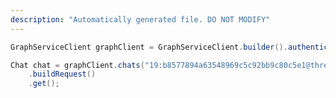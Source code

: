 ```yaml
---
description: "Automatically generated file. DO NOT MODIFY"
---
```

<!-- markdownlint-disable MD041 -->

```java
GraphServiceClient graphClient = GraphServiceClient.builder().authenticationProvider( authProvider ).buildClient();

Chat chat = graphClient.chats("19:b8577894a63548969c5c92bb9c80c5e1@thread.v2")
    .buildRequest()
    .get();
```
